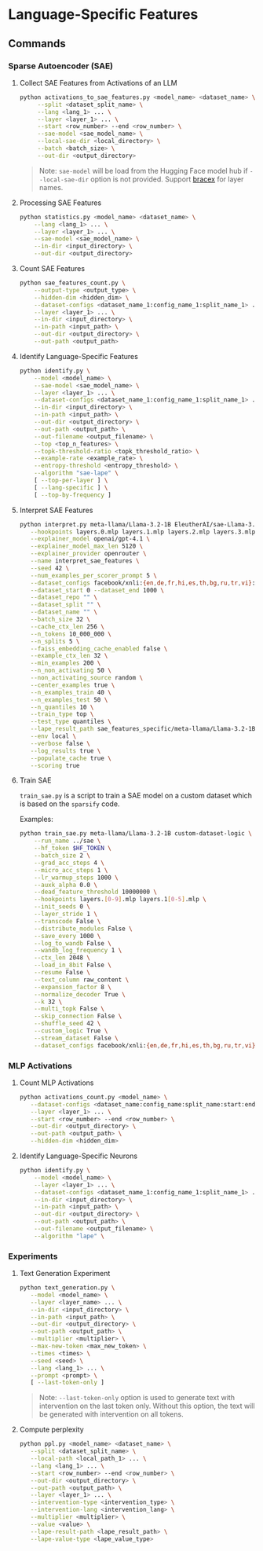 # Language-Specific Features

## Commands

### Sparse Autoencoder (SAE)

1. Collect SAE Features from Activations of an LLM

   ```bash
   python activations_to_sae_features.py <model_name> <dataset_name> \
        --split <dataset_split_name> \
        --lang <lang_1> ... \
        --layer <layer_1> ... \
        --start <row_number> --end <row_number> \
        --sae-model <sae_model_name> \
        --local-sae-dir <local_directory> \
        --batch <batch_size> \
        --out-dir <output_directory>
   ```

   > Note:
   > `sae-model` will be load from the Hugging Face model hub if `--local-sae-dir` option is not provided.
   > Support [bracex](https://github.com/facelessuser/bracex) for layer names.

2. Processing SAE Features

   ```bash
   python statistics.py <model_name> <dataset_name> \
       --lang <lang_1> ... \
       --layer <layer_1> ... \
       --sae-model <sae_model_name> \
       --in-dir <input_directory> \
       --out-dir <output_directory>
   ```

3. Count SAE Features

   ```bash
   python sae_features_count.py \
       --output-type <output_type> \
       --hidden-dim <hidden_dim> \
       --dataset-configs <dataset_name_1:config_name_1:split_name_1> ... \
       --layer <layer_1> ... \
       --in-dir <input_directory> \
       --in-path <input_path> \
       --out-dir <output_directory> \
       --out-path <output_path>
   ```

4. Identify Language-Specific Features

   ```bash
   python identify.py \
       --model <model_name> \
       --sae-model <sae_model_name> \
       --layer <layer_1> ... \
       --dataset-configs <dataset_name_1:config_name_1:split_name_1> ... \
       --in-dir <input_directory> \
       --in-path <input_path> \
       --out-dir <output_directory> \
       --out-path <output_path> \
       --out-filename <output_filename> \
       --top <top_n_features> \
       --topk-threshold-ratio <topk_threshold_ratio> \
       --example-rate <example_rate> \
       --entropy-threshold <entropy_threshold> \
       --algorithm "sae-lape" \
       [ --top-per-layer ] \
       [ --lang-specific ] \
       [ --top-by-frequency ]
   ```

5. Interpret SAE Features

   ```bash
   python interpret.py meta-llama/Llama-3.2-1B EleutherAI/sae-Llama-3.2-1B-131k \
      --hookpoints layers.0.mlp layers.1.mlp layers.2.mlp layers.3.mlp layers.4.mlp layers.5.mlp layers.6.mlp layers.7.mlp layers.8.mlp layers.9.mlp layers.10.mlp layers.11.mlp layers.12.mlp layers.13.mlp layers.14.mlp layers.15.mlp \
      --explainer_model openai/gpt-4.1 \
      --explainer_model_max_len 5120 \
      --explainer_provider openrouter \
      --name interpret_sae_features \
      --seed 42 \
      --num_examples_per_scorer_prompt 5 \
      --dataset_configs facebook/xnli:{en,de,fr,hi,es,th,bg,ru,tr,vi}:train google-research-datasets/paws-x:{en,de,fr,es}:train openlanguagedata/flores_plus:{eng_Latn,deu_Latn,fra_Latn,ita_Latn,por_Latn,hin_Deva,spa_Latn,tha_Thai,bul_Cyrl,rus_Cyrl,tur_Latn,vie_Latn,jpn_Jpan,kor_Hang,cmn_Hans}:dev \
      --dataset_start 0 --dataset_end 1000 \
      --dataset_repo "" \
      --dataset_split "" \
      --dataset_name "" \
      --batch_size 32 \
      --cache_ctx_len 256 \
      --n_tokens 10_000_000 \
      --n_splits 5 \
      --faiss_embedding_cache_enabled false \
      --example_ctx_len 32 \
      --min_examples 200 \
      --n_non_activating 50 \
      --non_activating_source random \
      --center_examples true \
      --n_examples_train 40 \
      --n_examples_test 50 \
      --n_quantiles 10 \
      --train_type top \
      --test_type quantiles \
      --lape_result_path sae_features_specific/meta-llama/Llama-3.2-1B/EleutherAI/sae-Llama-3.2-1B-131k/lape_umap.pt \
      --env local \
      --verbose false \
      --log_results true \
      --populate_cache true \
      --scoring true
   ```

6. Train SAE

   `train_sae.py` is a script to train a SAE model on a custom dataset which is based on the `sparsify` code.

   Examples:

   ```bash
   python train_sae.py meta-llama/Llama-3.2-1B custom-dataset-logic \
       --run_name ../sae \
       --hf_token $HF_TOKEN \
       --batch_size 2 \
       --grad_acc_steps 4 \
       --micro_acc_steps 1 \
       --lr_warmup_steps 1000 \
       --auxk_alpha 0.0 \
       --dead_feature_threshold 10000000 \
       --hookpoints layers.[0-9].mlp layers.1[0-5].mlp \
       --init_seeds 0 \
       --layer_stride 1 \
       --transcode False \
       --distribute_modules False \
       --save_every 1000 \
       --log_to_wandb False \
       --wandb_log_frequency 1 \
       --ctx_len 2048 \
       --load_in_8bit False \
       --resume False \
       --text_column raw_content \
       --expansion_factor 8 \
       --normalize_decoder True \
       --k 32 \
       --multi_topk False \
       --skip_connection False \
       --shuffle_seed 42 \
       --custom_logic True \
       --stream_dataset False \
       --dataset_configs facebook/xnli:{en,de,fr,hi,es,th,bg,ru,tr,vi}:train google-research-datasets/paws-x:{en,de,fr,es}:train openlanguagedata/flores_plus:{eng_Latn,deu_Latn,fra_Latn,ita_Latn,por_Latn,hin_Deva,spa_Latn,tha_Thai,bul_Cyrl,rus_Cyrl,tur_Latn,vie_Latn,jpn_Jpan,kor_Hang,cmn_Hans}:dev
   ```

### MLP Activations

1. Count MLP Activations

   ```bash
   python activations_count.py <model_name> \
      --dataset-configs <dataset_name:config_name:split_name:start:end> ... \
      --layer <layer_1> ... \
      --start <row_number> --end <row_number> \
      --out-dir <output_directory> \
      --out-path <output_path> \
      --hidden-dim <hidden_dim> 
   ```

2. Identify Language-Specific Neurons

   ```bash
   python identify.py \
       --model <model_name> \
       --layer <layer_1> ... \
       --dataset-configs <dataset_name_1:config_name_1:split_name_1> ... \
       --in-dir <input_directory> \
       --in-path <input_path> \
       --out-dir <output_directory> \
       --out-path <output_path> \
       --out-filename <output_filename> \
       --algorithm "lape" \
   ```

### Experiments

1. Text Generation Experiment

   ```bash
   python text_generation.py \
      --model <model_name> \
      --layer <layer_name> ... \
      --in-dir <input_directory> \
      --in-path <input_path> \
      --out-dir <output_directory> \
      --out-path <output_path> \
      --multiplier <multiplier> \
      --max-new-token <max_new_token> \
      --times <times> \
      --seed <seed> \
      --lang <lang_1> ... \
      --prompt <prompt> \
      [ --last-token-only ] 
   ```

   > Note:
   > `--last-token-only` option is used to generate text with intervention on the last token only. Without this option, the text will be generated with intervention on all tokens.

2. Compute perplexity

   ```bash
   python ppl.py <model_name> <dataset_name> \
      --split <dataset_split_name> \
      --local-path <local_path_1> ... \
      --lang <lang_1> ... \
      --start <row_number> --end <row_number> \
      --out-dir <output_directory> \
      --out-path <output_path> \
      --layer <layer_1> ... \
      --intervention-type <intervention_type> \
      --intervention-lang <intervention_lang> \
      --multiplier <multiplier> \
      --value <value> \
      --lape-result-path <lape_result_path> \
      --lape-value-type <lape_value_type>
   ```

